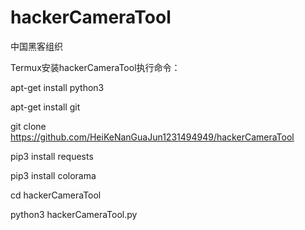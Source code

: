 # hackerCameraTool
中国黑客组织

Termux安装hackerCameraTool执行命令：

apt-get install python3

apt-get install git

git clone https://github.com/HeiKeNanGuaJun1231494949/hackerCameraTool

pip3 install requests

pip3 install colorama

cd hackerCameraTool

python3 hackerCameraTool.py

